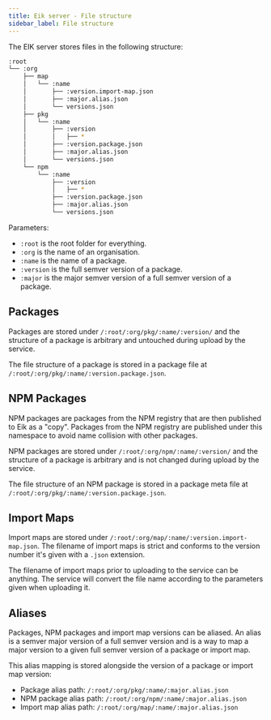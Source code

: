 ```yaml
---
title: Eik server - File structure
sidebar_label: File structure
---
```


The EIK server stores files in the following structure:

```sh
:root
└── :org
    ├── map
    │   └── :name
    │       ├── :version.import-map.json
    │       ├── :major.alias.json
    │       └── versions.json
    ├── pkg
    │   └── :name
    │       ├── :version
    │       │   ├── *
    │       ├── :version.package.json
    │       ├── :major.alias.json
    │       └── versions.json
    └── npm
        └── :name
            ├── :version
            │   ├── *
            ├── :version.package.json
            ├── :major.alias.json
            └── versions.json
```

Parameters:

- `:root` is the root folder for everything.
- `:org` is the name of an organisation.
- `:name` is the name of a package.
- `:version` is the full semver version of a package.
- `:major` is the major semver version of a full semver version of a package.

## Packages

Packages are stored under `/:root/:org/pkg/:name/:version/` and the structure of a package is
arbitrary and untouched during upload by the service.

The file structure of a package is stored in a package file at `/:root/:org/pkg/:name/:version.package.json`.

## NPM Packages

NPM packages are packages from the NPM registry that are then published to Eik as a "copy". Packages from
the NPM registry are published under this namespace to avoid name collision with other packages.

NPM packages are stored under `/:root/:org/npm/:name/:version/` and the structure of a package is
arbitrary and is not changed during upload by the service.

The file structure of an NPM package is stored in a package meta file at `/:root/:org/pkg/:name/:version.package.json`.

## Import Maps

Import maps are stored under `/:root/:org/map/:name/:version.import-map.json`. The filename of
import maps is strict and conforms to the version number it's given with a `.json` extension.

The filename of import maps prior to uploading to the service can be anything. The service will
convert the file name according to the parameters given when uploading it.

## Aliases

Packages, NPM packages and import map versions can be aliased. An alias is a semver major version of a
full semver version and is a way to map a major version to a given full semver version of a
package or import map.

This alias mapping is stored alongside the version of a package or import map version:

- Package alias path: `/:root/:org/pkg/:name/:major.alias.json`
- NPM package alias path: `/:root/:org/npm/:name/:major.alias.json`
- Import map alias path: `/:root/:org/map/:name/:major.alias.json`
